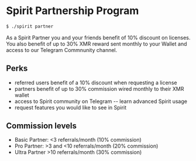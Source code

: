 # Spirit Partnership Program

```bash
$ ./spirit partner
```
As a Spirit Partner you and your friends benefit of 10% discount on licenses.
You also benefit of up to 30% XMR reward sent monthly to your Wallet and access to our Telegram Commnunity channel.

## Perks
- referred users benefit of a 10% discount when requesting a license
- partners benefit of up to 30% commission wired monthly to their XMR wallet
- access to Spirit community on Telegram -- learn advanced Spirit usage
- request features you would like to see in Spirit

## Commission levels
- Basic Partner: <3 referrals/month (10% commission)
- Pro Partner: >3 and <10 referrals/month (20% commission)
- Ultra Partner >10 referrals/month (30% commission)
